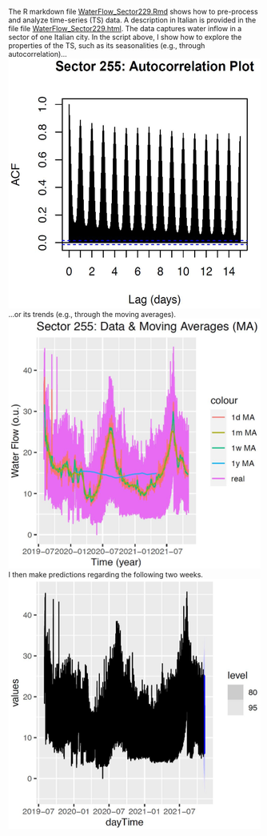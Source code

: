 The R markdown file [WaterFlow_Sector229.Rmd](https://github.com/THouwe/timeSeriesForecasting_waterInflow_R/blob/main/WaterFlow_Sector229.Rmd) shows how to pre-process and analyze time-series (TS) data. A description in Italian is provided in the file file [WaterFlow_Sector229.html](https://github.com/THouwe/timeSeriesForecasting_waterInflow_R/blob/main/WaterFlow_Sector229.html).
The data captures water inflow in a sector of one Italian city.
In the script above, I show how to explore the properties of the TS, such as its seasonalities (e.g., through autocorrelation)...
<img src="https://github.com/THouwe/timeSeriesForecasting_waterInflow_R/blob/main/sector255_ACP.JPG" width="700" height="500">
...or its trends (e.g., through the moving averages).
<img src="https://github.com/THouwe/timeSeriesForecasting_waterInflow_R/blob/main/sector255_MAs.JPG" width="700" height="500">
I then make predictions regarding the following two weeks.
<img src="https://github.com/THouwe/timeSeriesForecasting_waterInflow_R/blob/main/sector255_predictions.JPG" width="700" height="500">
